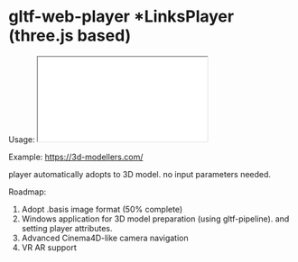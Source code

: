 # gltf-web-player *LinksPlayer (three.js based)

Usage: <iframe src="LinksPlayer.htm?id=1" allowfullscreen></iframe>

Example: https://3d-modellers.com/

player automatically adopts to 3D model. no input parameters needed.

Roadmap:
1. Adopt .basis image format (50% complete)
2. Windows application for 3D model preparation (using gltf-pipeline). and setting player attributes.
3. Advanced Cinema4D-like camera navigation
4. VR AR support
